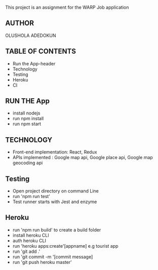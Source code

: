 This project is an assignment for the WARP Job application
## AUTHOR
OLUSHOLA ADEDOKUN

## TABLE OF CONTENTS
- Run the App-header
- Technology
- Testing
- Heroku
- CI

## RUN THE App
- install nodejs
- run npm install
- run npm start

## TECHNOLOGY
- Front-end implementation: React, Redux
- APIs implemented        : Google map api, Google place api, Google map geocoding api

## Testing
- Open project directory on command Line
- run 'npm run test'
- Test runner starts with Jest and enzyme

## Heroku
- run 'npm run build' to create a build folder
- install heroku CLI
- auth heroku CLI
- run 'heroku apps:create'[appname] e.g tourist app
- run 'git add .'
- run 'git commit -m '[commit message]
- run 'git push heroku master'
